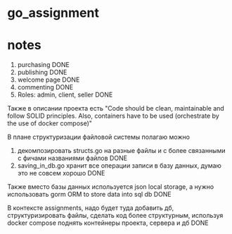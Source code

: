 # go_assignment


# notes
1) purchasing DONE
2) publishing DONE
3) welcome page DONE
4) commenting DONE
5) Roles: admin, client, seller DONE 

Также в описании проекта есть "Code should be clean, maintainable and follow SOLID principles. Also, containers have to be used (orchestrate by the use of docker compose)"

В плане структуризации файловой системы полагаю можно 
1) декомпозировать structs.go на разные файлы и с более связанными с фичами названиями файлов DONE
2) saving_in_db.go хранит все операции записи в базу данных, думаю это не совсем хорошо DONE

Также вместо базы данных используется json local storage, а нужно использовать gorm ORM to store data into sql db DONE

В контексте assignments, надо будет туда добавить дб, структуризировать файлы, сделать код более структурным, используя docker compose поднять контейнеры проекта, сервера и дб DONE
